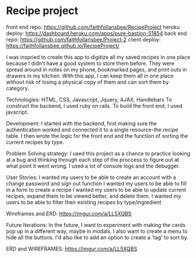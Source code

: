 <h1> Recipe project </h1>

front end repo: https://github.com/faithfollansbee/RecipeProject
heroku deploy: https://dashboard.heroku.com/apps/pure-bastion-51854
back end repo: https://github.com/faithfollansbee/Project-2
client deploy: https://faithfollansbee.github.io/RecipeProject/


I was inspried to create this app to digitize all my saved recipes in one place because I didn't have a good system to store them before. They were spread around in notes on my phone, bookmarked pages, and print outs in drawers in my kitchen. With this app, I can keep them all in one place without risk of losing a physical copy of them and can sort them by category.

Technologies:
HTML, CSS, Javascript, Jquery, AJAX, Handlebars
To construct the backend, I used ruby on rails. To build the front end, I used javscript.

Development:
I started with the backend, first making sure the authentication worked and connected it to a single resource-the recipe table. I then wrote the logic for the front end and the function of sorting the current recipes by type.

Problem Solving strategy:
I used this project as a chance to practice looking at a bug and thinking through each step of the proccess to figure out at what point it went wrong. I used a lot of console logs and the debugger.

User Stories:
I wanted my users to be able to create an account with a change password and sign out function
I wanted my users to be able to fill in a form to create a recipe
I wanted my users to be able to update current recipes, expand them to be viewed better, and delete them.
I wanted my users to be able to filter their existing recipes by type/ingredient

Wireframes and ERD:
https://imgur.com/a/LL5XQBS

Future Iterations:
In the future, I want to experiment with making the cards pop up in a different way, maybe in modals. I also want to create a menu to hide all the buttons. I'd also like to add an option to create a 'tag' to sort by.

ERD and WIREFRAMES:
https://imgur.com/a/LL5XQBS
